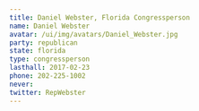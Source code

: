 ```yaml
---
title: Daniel Webster, Florida Congressperson
name: Daniel Webster
avatar: /ui/img/avatars/Daniel_Webster.jpg
party: republican
state: florida
type: congressperson
lasthall: 2017-02-23
phone: 202-225-1002
never: 
twitter: RepWebster
---
```


